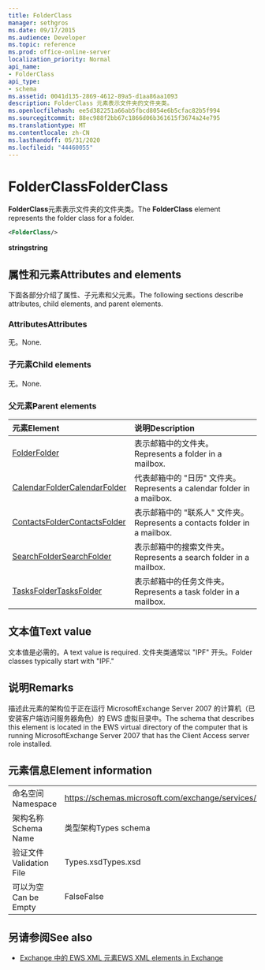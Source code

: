 ```yaml
---
title: FolderClass
manager: sethgros
ms.date: 09/17/2015
ms.audience: Developer
ms.topic: reference
ms.prod: office-online-server
localization_priority: Normal
api_name:
- FolderClass
api_type:
- schema
ms.assetid: 0041d135-2869-4612-89a5-d1aa86aa1093
description: FolderClass 元素表示文件夹的文件夹类。
ms.openlocfilehash: ee5d382251a66ab5fbcd8054e6b5cfac82b5f994
ms.sourcegitcommit: 88ec988f2bb67c1866d06b361615f3674a24e795
ms.translationtype: MT
ms.contentlocale: zh-CN
ms.lasthandoff: 05/31/2020
ms.locfileid: "44460055"
---
```

# <a name="folderclass"></a><span data-ttu-id="7c9c3-103">FolderClass</span><span class="sxs-lookup"><span data-stu-id="7c9c3-103">FolderClass</span></span>

<span data-ttu-id="7c9c3-104">**FolderClass**元素表示文件夹的文件夹类。</span><span class="sxs-lookup"><span data-stu-id="7c9c3-104">The **FolderClass** element represents the folder class for a folder.</span></span> 
  
```xml
<FolderClass/>
```

 <span data-ttu-id="7c9c3-105">**string**</span><span class="sxs-lookup"><span data-stu-id="7c9c3-105">**string**</span></span>
## <a name="attributes-and-elements"></a><span data-ttu-id="7c9c3-106">属性和元素</span><span class="sxs-lookup"><span data-stu-id="7c9c3-106">Attributes and elements</span></span>

<span data-ttu-id="7c9c3-107">下面各部分介绍了属性、子元素和父元素。</span><span class="sxs-lookup"><span data-stu-id="7c9c3-107">The following sections describe attributes, child elements, and parent elements.</span></span>
  
### <a name="attributes"></a><span data-ttu-id="7c9c3-108">Attributes</span><span class="sxs-lookup"><span data-stu-id="7c9c3-108">Attributes</span></span>

<span data-ttu-id="7c9c3-109">无。</span><span class="sxs-lookup"><span data-stu-id="7c9c3-109">None.</span></span>
  
### <a name="child-elements"></a><span data-ttu-id="7c9c3-110">子元素</span><span class="sxs-lookup"><span data-stu-id="7c9c3-110">Child elements</span></span>

<span data-ttu-id="7c9c3-111">无。</span><span class="sxs-lookup"><span data-stu-id="7c9c3-111">None.</span></span>
  
### <a name="parent-elements"></a><span data-ttu-id="7c9c3-112">父元素</span><span class="sxs-lookup"><span data-stu-id="7c9c3-112">Parent elements</span></span>

|<span data-ttu-id="7c9c3-113">**元素**</span><span class="sxs-lookup"><span data-stu-id="7c9c3-113">**Element**</span></span>|<span data-ttu-id="7c9c3-114">**说明**</span><span class="sxs-lookup"><span data-stu-id="7c9c3-114">**Description**</span></span>|
|:-----|:-----|
|[<span data-ttu-id="7c9c3-115">Folder</span><span class="sxs-lookup"><span data-stu-id="7c9c3-115">Folder</span></span>](folder.md) <br/> |<span data-ttu-id="7c9c3-116">表示邮箱中的文件夹。</span><span class="sxs-lookup"><span data-stu-id="7c9c3-116">Represents a folder in a mailbox.</span></span>  <br/> |
|[<span data-ttu-id="7c9c3-117">CalendarFolder</span><span class="sxs-lookup"><span data-stu-id="7c9c3-117">CalendarFolder</span></span>](calendarfolder.md) <br/> |<span data-ttu-id="7c9c3-118">代表邮箱中的 "日历" 文件夹。</span><span class="sxs-lookup"><span data-stu-id="7c9c3-118">Represents a calendar folder in a mailbox.</span></span>  <br/> |
|[<span data-ttu-id="7c9c3-119">ContactsFolder</span><span class="sxs-lookup"><span data-stu-id="7c9c3-119">ContactsFolder</span></span>](contactsfolder.md) <br/> |<span data-ttu-id="7c9c3-120">表示邮箱中的 "联系人" 文件夹。</span><span class="sxs-lookup"><span data-stu-id="7c9c3-120">Represents a contacts folder in a mailbox.</span></span>  <br/> |
|[<span data-ttu-id="7c9c3-121">SearchFolder</span><span class="sxs-lookup"><span data-stu-id="7c9c3-121">SearchFolder</span></span>](searchfolder.md) <br/> |<span data-ttu-id="7c9c3-122">表示邮箱中的搜索文件夹。</span><span class="sxs-lookup"><span data-stu-id="7c9c3-122">Represents a search folder in a mailbox.</span></span>  <br/> |
|[<span data-ttu-id="7c9c3-123">TasksFolder</span><span class="sxs-lookup"><span data-stu-id="7c9c3-123">TasksFolder</span></span>](tasksfolder.md) <br/> |<span data-ttu-id="7c9c3-124">表示邮箱中的任务文件夹。</span><span class="sxs-lookup"><span data-stu-id="7c9c3-124">Represents a task folder in a mailbox.</span></span>  <br/> |
   
## <a name="text-value"></a><span data-ttu-id="7c9c3-125">文本值</span><span class="sxs-lookup"><span data-stu-id="7c9c3-125">Text value</span></span>

<span data-ttu-id="7c9c3-126">文本值是必需的。</span><span class="sxs-lookup"><span data-stu-id="7c9c3-126">A text value is required.</span></span> <span data-ttu-id="7c9c3-127">文件夹类通常以 "IPF" 开头。</span><span class="sxs-lookup"><span data-stu-id="7c9c3-127">Folder classes typically start with "IPF."</span></span>
  
## <a name="remarks"></a><span data-ttu-id="7c9c3-128">说明</span><span class="sxs-lookup"><span data-stu-id="7c9c3-128">Remarks</span></span>

<span data-ttu-id="7c9c3-129">描述此元素的架构位于正在运行 MicrosoftExchange Server 2007 的计算机（已安装客户端访问服务器角色）的 EWS 虚拟目录中。</span><span class="sxs-lookup"><span data-stu-id="7c9c3-129">The schema that describes this element is located in the EWS virtual directory of the computer that is running MicrosoftExchange Server 2007 that has the Client Access server role installed.</span></span>
  
## <a name="element-information"></a><span data-ttu-id="7c9c3-130">元素信息</span><span class="sxs-lookup"><span data-stu-id="7c9c3-130">Element information</span></span>

|||
|:-----|:-----|
|<span data-ttu-id="7c9c3-131">命名空间</span><span class="sxs-lookup"><span data-stu-id="7c9c3-131">Namespace</span></span>  <br/> |https://schemas.microsoft.com/exchange/services/2006/types  <br/> |
|<span data-ttu-id="7c9c3-132">架构名称</span><span class="sxs-lookup"><span data-stu-id="7c9c3-132">Schema Name</span></span>  <br/> |<span data-ttu-id="7c9c3-133">类型架构</span><span class="sxs-lookup"><span data-stu-id="7c9c3-133">Types schema</span></span>  <br/> |
|<span data-ttu-id="7c9c3-134">验证文件</span><span class="sxs-lookup"><span data-stu-id="7c9c3-134">Validation File</span></span>  <br/> |<span data-ttu-id="7c9c3-135">Types.xsd</span><span class="sxs-lookup"><span data-stu-id="7c9c3-135">Types.xsd</span></span>  <br/> |
|<span data-ttu-id="7c9c3-136">可以为空</span><span class="sxs-lookup"><span data-stu-id="7c9c3-136">Can be Empty</span></span>  <br/> |<span data-ttu-id="7c9c3-137">False</span><span class="sxs-lookup"><span data-stu-id="7c9c3-137">False</span></span>  <br/> |
   
## <a name="see-also"></a><span data-ttu-id="7c9c3-138">另请参阅</span><span class="sxs-lookup"><span data-stu-id="7c9c3-138">See also</span></span>



- [<span data-ttu-id="7c9c3-139">Exchange 中的 EWS XML 元素</span><span class="sxs-lookup"><span data-stu-id="7c9c3-139">EWS XML elements in Exchange</span></span>](ews-xml-elements-in-exchange.md)

